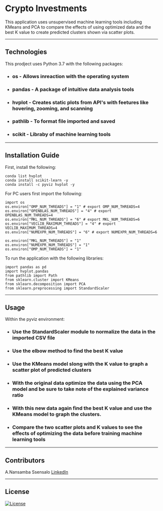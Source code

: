 

# Crypto Investments


This application uses unsupervised machine learning tools including KMeans and PCA to compare the effects of using optimized data and the best K value to create predicted clusters shown via scatter plots. 





---

## Technologies

This prodject uses Python 3.7 with the following packages:
* ### **os** - Allows inreaction with the operating system
* ### **pandas** - A package of intuitive data analysis tools
* ### **hvplot** - Creates static plots from API's with feetures like hovering, zooming, and scanning
* ### **pathlib** - To format file imported and saved
* ### **scikit** - Libraby of machine learning tools





---

## Installation Guide

First, install the following:
    
    conda list hvplot
    conda install scikit-learn -y
    conda install -c pyviz hvplot -y
    
    
For PC users first import the following:

    import os
    os.environ["OMP_NUM_THREADS"] = "1" # export OMP_NUM_THREADS=4
    os.environ["OPENBLAS_NUM_THREADS"] = "4" # export OPENBLAS_NUM_THREADS=4 
    os.environ["MKL_NUM_THREADS"] = "6" # export MKL_NUM_THREADS=6
    os.environ["VECLIB_MAXIMUM_THREADS"] = "4" # export VECLIB_MAXIMUM_THREADS=4
    os.environ["NUMEXPR_NUM_THREADS"] = "6" # export NUMEXPR_NUM_THREADS=6

    os.environ["MKL_NUM_THREADS"] = "1" 
    os.environ["NUMEXPR_NUM_THREADS"] = "1" 
    os.environ["OMP_NUM_THREADS"] = "1" 

To run the application with the following libraries:  
    
    import pandas as pd
    import hvplot.pandas
    from pathlib import Path
    from sklearn.cluster import KMeans
    from sklearn.decomposition import PCA
    from sklearn.preprocessing import StandardScaler


---

## Usage
Within the pyviz environment:

* ### Use the StandardScaler module to normalize the data in the imported CSV file
* ### Use the elbow method to find the best K value
* ### Use the KMeans model slong with the K value to graph a scatter plot of predicted clusters
* ### With the original data optimize the data using the PCA model and be sure to take note of the explained variance ratio
* ### With this new data again find the best K value and use the KMeans model to graph the clusters. 
* ### Compare the two scatter plots and K values to see the effects of optimizing the data before training machine learning tools








---

## Contributors

A.Nansamba Ssensalo
[LinkedIn](www.linkedin.com/in/a-nansamba-ssensalo)

---

## License

[![License](https://img.shields.io/badge/License-Boost%201.0-lightblue.svg)](https://www.boost.org/LICENSE_1_0.txt)
